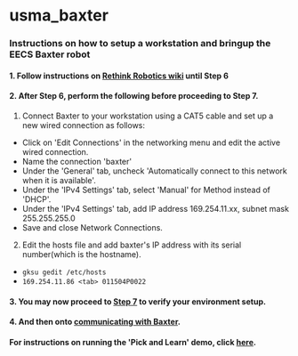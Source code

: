 # usma_baxter
### Instructions on how to setup a workstation and bringup the EECS Baxter robot

#### 1. Follow instructions on [Rethink Robotics wiki](http://sdk.rethinkrobotics.com/wiki/Workstation_Setup) until Step 6

#### 2. After Step 6, perform the following before proceeding to Step 7.
1. Connect Baxter to your workstation using a CAT5 cable and set up a new wired connection as follows:
 - Click on 'Edit Connections' in the networking menu and edit the active wired connection.
 - Name the connection 'baxter'
 - Under the 'General' tab, uncheck 'Automatically connect to this network when it is available'.
 - Under the 'IPv4 Settings' tab, select 'Manual' for Method instead of 'DHCP'. 
 - Under the 'IPv4 Settings' tab, add IP address 169.254.11.xx, subnet mask 255.255.255.0
 - Save and close Network Connections.
 
2. Edit the hosts file and add baxter's IP address with its serial number(which is the hostname).
 - `gksu gedit /etc/hosts`
 - `169.254.11.86 <tab> 011504P0022`
 
#### 3. You may now proceed to [Step 7](http://sdk.rethinkrobotics.com/wiki/Workstation_Setup) to verify your environment setup.

#### 4. And then onto [communicating with Baxter](http://sdk.rethinkrobotics.com/wiki/Hello_Baxter).


#### For instructions on running the 'Pick and Learn' demo, click [here](https://github.com/westpoint-robotics/usma_baxter/blob/master/pickAndLearn.md).
